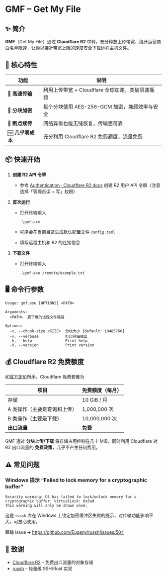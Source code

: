 # GMF – Get My File

## ✨ 简介

**GMF**（Get My File）通过 **Cloudflare R2** 中转，充分释放上传带宽、绕开运营商白名单限速，让你以接近带宽上限的速度安全下载远程主机文件。

## 🔑 核心特性

| 功能             | 说明                                             |
| ---------------- | ------------------------------------------------ |
| 🚀 **高速传输**   | 利用上传带宽 + Cloudflare 全球加速，突破限速瓶颈 |
| 🔐 **分块加密**   | 每个分块使用 AES-256-GCM 加密，兼顾效率与安全    |
| 🔄 **断点续传**   | 网络异常也能无缝恢复，传输更可靠                 |
| 🆓 **几乎零成本** | 充分利用 Cloudflare R2 免费额度，流量免费        |

## 📦 快速开始

1. **创建 R2 API 令牌**  

   - 参考 [Authentication · Cloudflare R2 docs](https://developers.cloudflare.com/r2/api/tokens/) 创建 R2 用户 API 令牌（注意选择「管理员读 + 写」权限）

2. **首次运行** 

   - 打开终端输入

     ```
     .\gmf.exe
     ```

   - 程序会在当前目录生成默认配置文件 `config.toml`

   - 填写远程主机和 R2 的连接信息

3. **下载文件**

   - 打开终端输入

     ```
     .\gmf.exe /remote/example.txt
     ```

## 🖥️ 命令行参数

```
Usage: gmf.exe [OPTIONS] <PATH>

Arguments:
  <PATH>  要下载的远程文件路径

Options:
  -c, --chunk-size <SIZE>  分块大小 [default: 10485760]
  -v, --verbose            打印详细输出
  -h, --help               Print help
  -V, --version            Print version
```

## 💰 Cloudflare R2 免费额度

如[官方定价](https://developers.cloudflare.com/r2/pricing/#free-tier)所示，Cloudflare 免费套餐为

| 项目                         | 免费额度（每月） |
| ---------------------------- | ---------------- |
| 存储                         | 10 GiB / 月      |
| A 类操作（主要是查询和上传） | 1,000,000 次     |
| B 类操作（主要是下载）       | 10,000,000 次    |
| **出口流量**                 | **免费**         |

GMF 通过 **分块上传/下载** 将存储占用控制在几十 MiB，同时利用 Cloudflare 对 R2 出口流量的 **免费政策**，几乎不产生任何费用。

## ⚠️ 常见问题

### Windows 提示 “Failed to lock memory for a cryptographic buffer”

```
Security warning: OS has failed to lock/unlock memory for a cryptographic buffer: VirtualLock: 0x5ad
This warning will only be shown once.
```

这是 `russh` 库在 Windows 上锁定加密缓冲区失败的提示，对传输功能影响不大，可放心使用。

跟踪 Issue ➜ https://github.com/Eugeny/russh/issues/504

## 🙏 致谢

- [Cloudflare R2](https://developers.cloudflare.com/r2/) – 免费出口流量的对象存储
- [russh](https://github.com/Eugeny/russh) – 轻量级 SSH/Rust 实现